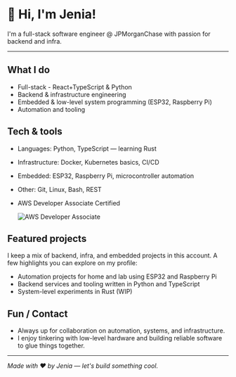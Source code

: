 # 👋 Hi, I'm Jenia!

I'm a full-stack software engineer @ JPMorganChase with passion for backend and infra.

---

## What I do

- Full-stack - React+TypeScript & Python
- Backend & infrastructure engineering
- Embedded & low-level system programming (ESP32, Raspberry Pi)
- Automation and tooling

## Tech & tools

- Languages: Python, TypeScript — learning Rust
- Infrastructure: Docker, Kubernetes basics, CI/CD
- Embedded: ESP32, Raspberry Pi, microcontroller automation
- Other: Git, Linux, Bash, REST
- AWS Developer Associate Certified

  ![AWS Developer Associate](https://images.credly.com/size/220x220/images/e5c85d7f-4e50-431e-b5af-fa9d9b0596e7/image.png "AWS Developer Associate")

## Featured projects

I keep a mix of backend, infra, and embedded projects in this account. A few highlights you can explore on my profile:

- Automation projects for home and lab using ESP32 and Raspberry Pi
- Backend services and tooling written in Python and TypeScript
- System-level experiments in Rust (WIP)
  
## Fun / Contact

- Always up for collaboration on automation, systems, and infrastructure.
- I enjoy tinkering with low-level hardware and building reliable software to glue things together.

---

_Made with ❤️ by Jenia — let's build something cool._
